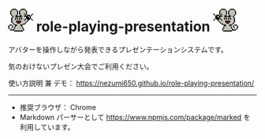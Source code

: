 # ![](https://github.com/nezumi650/role-playing-presentation/blob/main/images/avatar/right.gif) role-playing-presentation ![](https://github.com/nezumi650/role-playing-presentation/blob/main/images/avatar/left.gif)
アバターを操作しながら発表できるプレゼンテーションシステムです。

気のおけないプレゼン大会でご利用ください。

使い方説明 兼 デモ： https://nezumi650.github.io/role-playing-presentation/

----

* 推奨ブラウザ： Chrome
* Markdown パーサーとして https://www.npmjs.com/package/marked を利用しています。
